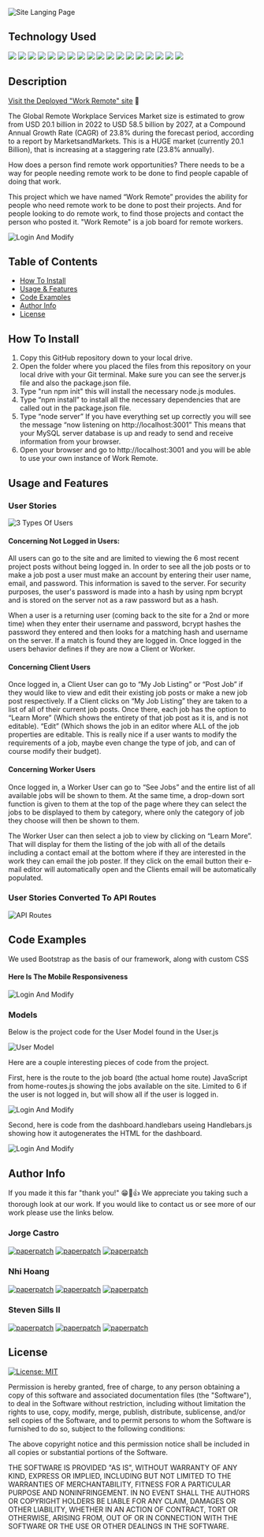![Site Langing Page](./public/images/work-remote-logo.png)

## Technology Used

<p float="left">
<img src="https://img.shields.io/badge/HTML5-E34F26?style=for-the-badge&logo=html5&logoColor=white">
<img src="https://img.shields.io/badge/CSS3-1572B6?style=for-the-badge&logo=css3&logoColor=white">
<img src="https://img.shields.io/badge/JavaScript-323330?style=for-the-badge&logo=javascript&logoColor=F7DF1E">
<img src="https://img.shields.io/badge/json-5E5C5C?style=for-the-badge&logo=json&logoColor=white">
<img src="https://img.shields.io/badge/Node%20js-339933?style=for-the-badge&logo=nodedotjs&logoColor=white">
<img src="https://img.shields.io/badge/Bootstrap-563D7C?style=for-the-badge&logo=bootstrap&logoColor=white">
<img src="https://img.shields.io/badge/Handlebars%20js-f0772b?style=for-the-badge&logo=handlebarsdotjs&logoColor=black">
<img src="https://img.shields.io/badge/MySQL-005C84?style=for-the-badge&logo=mysql&logoColor=white">
<img src="https://img.shields.io/badge/Sequelize-52B0E7?style=for-the-badge&logo=Sequelize&logoColor=white">
<img src="https://img.shields.io/badge/npm-CB3837?style=for-the-badge&logo=npm&logoColor=white">
<img src="https://img.shields.io/badge/prettier-1A2C34?style=for-the-badge&logo=prettier&logoColor=F7BA3Eh">
<img src="https://img.shields.io/badge/Canva-%2300C4CC.svg?&style=for-the-badge&logo=Canva&logoColor=white">
<img src="https://img.shields.io/badge/Insomnia-5849be?style=for-the-badge&logo=Insomnia&logoColor=white">
<img src="https://img.shields.io/badge/Slack-4A154B?style=for-the-badge&logo=slack&logoColor=white">
<img src="https://img.shields.io/badge/GIT-E44C30?style=for-the-badge&logo=git&logoColor=white">
<img src="https://img.shields.io/badge/VSCode-0078D4?style=for-the-badge&logo=visual%20studio%20code&logoColor=white">
<img src="https://img.shields.io/badge/Heroku-430098?style=for-the-badge&logo=heroku&logoColor=white">
<img src="https://img.shields.io/badge/GitHub-100000?style=for-the-badge&logo=github&logoColor=white">
</p>

## Description

[Visit the Deployed "Work Remote" site](https://work-remote-jsn-4d3b6593bab7.herokuapp.com/) 👀

The Global Remote Workplace Services Market size is estimated to grow from USD 20.1 billion in 2022 to USD 58.5 billion by 2027, at a Compound Annual Growth Rate (CAGR) of 23.8% during the forecast period, according to a report by MarketsandMarkets. This is a HUGE market (currently 20.1 Billion), that is increasing at a staggering rate (23.8% annually).

How does a person find remote work opportunities? There needs to be a way for people needing remote work to be done to find people capable of doing that work.

This project which we have named “Work Remote” provides the ability for people who need remote work to be done to post their projects. And for people looking to do remote work, to find those projects and contact the person who posted it. "Work Remote" is a job board for remote workers.

![Login And Modify](./public/images/images-for-readme/work-remote-login-view-all.gif)

## Table of Contents

- [How To Install](#how-to-install)
- [Usage & Features](#usage-and-features)
- [Code Examples](#code-examples)
- [Author Info](#author-info)
- [License](#license)

## How To Install

1. Copy this GitHub repository down to your local drive.
2. Open the folder where you placed the files from this repository on your local drive with your Git terminal. Make sure you can see the server.js file and also the package.json file.
3. Type "run npm init" this will install the necessary node.js modules.
4. Type “npm install” to install all the necessary dependencies that are called out in the package.json file.
5. Type “node server” If you have everything set up correctly you will see the message “now listening on http://localhost:3001” This means that your MySQL server database is up and ready to send and receive information from your browser.
6. Open your browser and go to http://localhost:3001 and you will be able to use your own instance of Work Remote.

## Usage and Features

### User Stories

![3 Types Of Users](./public/images/images-for-readme/3-user-stories.jpg)

#### Concerning Not Logged in Users:

All users can go to the site and are limited to viewing the 6 most recent project posts without being logged in. In order to see all the job posts or to make a job post a user must make an account by entering their user name, email, and password. This information is saved to the server. For security purposes, the user's password is made into a hash by using npm bcrypt and is stored on the server not as a raw password but as a hash.

When a user is a returning user (coming back to the site for a 2nd or more time) when they enter their username and password, bcrypt hashes the password they entered and then looks for a matching hash and username on the server. If a match is found they are logged in. Once logged in the users behavior defines if they are now a Client or Worker.

#### Concerning Client Users

Once logged in, a Client User can go to “My Job Listing” or “Post Job” if they would like to view and edit their existing job posts or make a new job post respectively. If a Client clicks on “My Job Listing” they are taken to a list of all of their current job posts. Once there, each job has the option to “Learn More” (Which shows the entirety of that job post as it is, and is not editable). “Edit” (Which shows the job in an editor where ALL of the job properties are editable. This is really nice if a user wants to modify the requirements of a job, maybe even change the type of job, and can of course modify their budget).

#### Concerning Worker Users

Once logged in, a Worker User can go to “See Jobs” and the entire list of all available jobs will be shown to them. At the same time, a drop-down sort function is given to them at the top of the page where they can select the jobs to be displayed to them by category, where only the category of job they choose will then be shown to them.

The Worker User can then select a job to view by clicking on “Learn More”. That will display for them the listing of the job with all of the details including a contact email at the bottom where if they are interested in the work they can email the job poster. If they click on the email button their e-mail editor will automatically open and the Clients email will be automatically populated.

### User Stories Converted To API Routes

![API Routes](./public/images/images-for-readme/user-stories-to-routes.jpg)

## Code Examples

We used Bootstrap as the basis of our framework, along with custom CSS

#### Here Is The Mobile Responsiveness

![Login And Modify](./public/images/images-for-readme/work-remote-mobile.gif)

### Models

Below is the project code for the User Model found in the User.js

![User Model](./public/images/images-for-readme/user-model.jpg)

Here are a couple interesting pieces of code from the project.

First, here is the route to the job board (the actual home route) JavaScript from home-routes.js showing the jobs available on the site. Limited to 6 if the user is not logged in, but will show all if the user is logged in.

![Login And Modify](./public/images/images-for-readme/job-list.jpg)

Second, here is code from the dashboard.handlebars useing Handlebars.js showing how it autogenerates the HTML for the dashboard.

![Login And Modify](./public/images/images-for-readme/handlebars-job-postings.png)

## Author Info

If you made it this far "thank you!" 😁🙏👍 We appreciate you taking such a thorough look at our work. If you would like to contact us or see more of our work please use the links below.

### Jorge Castro

<a href="mailto: jorgecastro619@gmail.com" target="_blank"><img align="center" src="https://img.shields.io/badge/Gmail-D14836?style=for-the-badge&logo=gmail&logoColor=white" alt="paperpatch"/></a>
<a href="https://www.linkedin.com/in/jorge-castro-2a9545177/" target="_blank"><img align="center" src="https://img.shields.io/badge/LinkedIn-0077B5?style=for-the-badge&logo=linkedin&logoColor=white" alt="paperpatch"/></a>
<a href="https://github.com/Jacastro619" target="_blank"><img align="center" src="https://img.shields.io/badge/GitHub-100000?style=for-the-badge&logo=github&logoColor=white" alt="paperpatch"/></a>

### Nhi Hoang

<a href="mailto: evie.h0325@gmail.com" target="_blank"><img align="center" src="https://img.shields.io/badge/Gmail-D14836?style=for-the-badge&logo=gmail&logoColor=white" alt="paperpatch"/></a>
<a href="https://www.linkedin.com/in/ynhihoang/" target="_blank"><img align="center" src="https://img.shields.io/badge/LinkedIn-0077B5?style=for-the-badge&logo=linkedin&logoColor=white" alt="paperpatch"/></a>
<a href="https://github.com/eviehoang" target="_blank"><img align="center" src="https://img.shields.io/badge/GitHub-100000?style=for-the-badge&logo=github&logoColor=white" alt="paperpatch"/></a>

### Steven Sills II

<a href="mailto: stevensills2@gmail.com" target="_blank"><img align="center" src="https://img.shields.io/badge/Gmail-D14836?style=for-the-badge&logo=gmail&logoColor=white" alt="paperpatch"/></a>
<a href="https://www.linkedin.com/in/steven-sills-ii-90781b53/" target="_blank"><img align="center" src="https://img.shields.io/badge/LinkedIn-0077B5?style=for-the-badge&logo=linkedin&logoColor=white" alt="paperpatch"/></a>
<a href="https://github.com/Apixa25" target="_blank"><img align="center" src="https://img.shields.io/badge/GitHub-100000?style=for-the-badge&logo=github&logoColor=white" alt="paperpatch"/></a>

## License

[![License: MIT](https://img.shields.io/badge/License-MIT-yellow.svg)](https://opensource.org/licenses/MIT)

Permission is hereby granted, free of charge, to any person obtaining a copy
of this software and associated documentation files (the "Software"), to deal
in the Software without restriction, including without limitation the rights
to use, copy, modify, merge, publish, distribute, sublicense, and/or sell
copies of the Software, and to permit persons to whom the Software is
furnished to do so, subject to the following conditions:

The above copyright notice and this permission notice shall be included in all
copies or substantial portions of the Software.

THE SOFTWARE IS PROVIDED "AS IS", WITHOUT WARRANTY OF ANY KIND, EXPRESS OR
IMPLIED, INCLUDING BUT NOT LIMITED TO THE WARRANTIES OF MERCHANTABILITY,
FITNESS FOR A PARTICULAR PURPOSE AND NONINFRINGEMENT. IN NO EVENT SHALL THE
AUTHORS OR COPYRIGHT HOLDERS BE LIABLE FOR ANY CLAIM, DAMAGES OR OTHER
LIABILITY, WHETHER IN AN ACTION OF CONTRACT, TORT OR OTHERWISE, ARISING FROM,
OUT OF OR IN CONNECTION WITH THE SOFTWARE OR THE USE OR OTHER DEALINGS IN THE
SOFTWARE.
